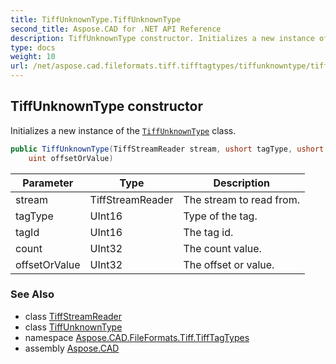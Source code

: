 ```yaml
---
title: TiffUnknownType.TiffUnknownType
second_title: Aspose.CAD for .NET API Reference
description: TiffUnknownType constructor. Initializes a new instance of the TiffUnknownType class
type: docs
weight: 10
url: /net/aspose.cad.fileformats.tiff.tifftagtypes/tiffunknowntype/tiffunknowntype/
---
```

## TiffUnknownType constructor

Initializes a new instance of the [`TiffUnknownType`](../) class.

```csharp
public TiffUnknownType(TiffStreamReader stream, ushort tagType, ushort tagId, uint count, 
    uint offsetOrValue)
```

| Parameter | Type | Description |
| --- | --- | --- |
| stream | TiffStreamReader | The stream to read from. |
| tagType | UInt16 | Type of the tag. |
| tagId | UInt16 | The tag id. |
| count | UInt32 | The count value. |
| offsetOrValue | UInt32 | The offset or value. |

### See Also

* class [TiffStreamReader](../../../aspose.cad.fileformats.tiff.filemanagement/tiffstreamreader/)
* class [TiffUnknownType](../)
* namespace [Aspose.CAD.FileFormats.Tiff.TiffTagTypes](../../tiffunknowntype/)
* assembly [Aspose.CAD](../../../)


